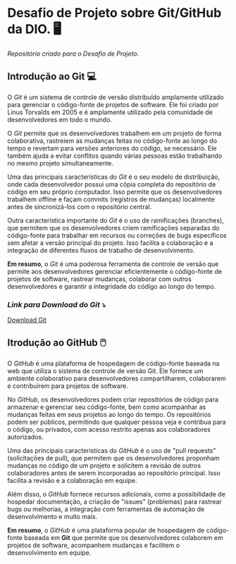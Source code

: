 # Desafio de Projeto sobre Git/GitHub da DIO. :desktop_computer:
*Repositório criado para o Desafio de Projeto*.

## **Introdução ao Git** :computer:
O *Git* é um sistema de controle de versão distribuído amplamente utilizado para gerenciar o código-fonte de projetos de software. Ele foi criado por Linus Torvalds em 2005 e é amplamente utilizado pela comunidade de desenvolvedores em todo o mundo.

O *Git* permite que os desenvolvedores trabalhem em um projeto de forma colaborativa, rastreiem as mudanças feitas no código-fonte ao longo do tempo e revertam para versões anteriores do código, se necessário. Ele também ajuda a evitar conflitos quando várias pessoas estão trabalhando no mesmo projeto simultaneamente.

Uma das principais características do *Git* é o seu modelo de distribuição, onde cada desenvolvedor possui uma cópia completa do repositório de código em seu próprio computador. Isso permite que os desenvolvedores trabalhem offline e façam commits (registros de mudanças) localmente antes de sincronizá-los com o repositório central.

Outra característica importante do *Git* é o uso de ramificações (branches), que permitem que os desenvolvedores criem ramificações separadas do código-fonte para trabalhar em recursos ou correções de bugs específicos sem afetar a versão principal do projeto. Isso facilita a colaboração e a integração de diferentes fluxos de trabalho de desenvolvimento.

**Em resumo**, o *Git* é uma poderosa ferramenta de controle de versão que permite aos desenvolvedores gerenciar eficientemente o código-fonte de projetos de software, rastrear mudanças, colaborar com outros desenvolvedores e garantir a integridade do código ao longo do tempo.

### *Link para Download do Git* :arrow_heading_down:
[Download Git](https://git-scm.com/)

## **Itrodução ao GitHub** :computer_mouse:
O *GitHub* é uma plataforma de hospedagem de código-fonte baseada na web que utiliza o sistema de controle de versão Git. Ele fornece um ambiente colaborativo para desenvolvedores compartilharem, colaborarem e contribuírem para projetos de software.

No *GitHub*, os desenvolvedores podem criar repositórios de código para armazenar e gerenciar seu código-fonte, bem como acompanhar as mudanças feitas em seus projetos ao longo do tempo. Os repositórios podem ser públicos, permitindo que qualquer pessoa veja e contribua para o código, ou privados, com acesso restrito apenas aos colaboradores autorizados.

Uma das principais características do *GitHub* é o uso de "pull requests" (solicitações de pull), que permitem que os desenvolvedores proponham mudanças no código de um projeto e solicitem a revisão de outros colaboradores antes de serem incorporadas ao repositório principal. Isso facilita a revisão e a colaboração em equipe.

Além disso, o *GitHub* fornece recursos adicionais, como a possibilidade de hospedar documentação, a criação de "issues" (problemas) para rastrear bugs ou melhorias, a integração com ferramentas de automação de desenvolvimento e muito mais.

**Em resumo**, o *GitHub* é uma plataforma popular de hospedagem de código-fonte baseada em **Git** que permite que os desenvolvedores colaborem em projetos de software, acompanhem mudanças e facilitem o desenvolvimento em equipe.


